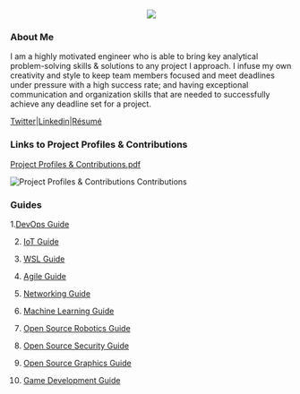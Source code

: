 <h1 align="center">
 <img src="https://user-images.githubusercontent.com/45159366/81243342-6c350f00-8fc4-11ea-9037-9cbe0f7bf3ff.png">
</h1>

### About Me
I am a highly motivated engineer who is able to bring key analytical problem-solving skills & solutions to any project I approach. I infuse my own creativity and style to keep team members focused and meet deadlines under pressure with a high success rate; and having exceptional communication and organization skills that are needed to successfully achieve any deadline set for a project. 

[Twitter](https://twitter.com/Miker256)|[Linkedin](https://www.linkedin.com/in/michael-royal-b923b4134/)|[Résumé](https://github.com/mikeroyal/mikeroyal.github.io/files/4640778/Michael_R_Resume.pdf)

### Links to Project Profiles & Contributions

[Project Profiles & Contributions.pdf](https://github.com/mikeroyal/mikeroyal.github.io/files/4784492/Links.to.Project.Contributions.pdf)

![Project Profiles & Contributions Contributions](https://user-images.githubusercontent.com/45159366/84733849-30428180-af54-11ea-8c18-5364cc45a854.png)

### Guides

1.[DevOps Guide](https://salsa.debian.org/mikeroyal-guest/devops)

2. [IoT Guide](https://github.com/mikeroyal/IoT-Guide)

3. [WSL Guide](https://github.com/mikeroyal/WSL-Guide)

4. [Agile Guide](https://github.com/mikeroyal/Agile-Guide)

5. [Networking Guide](https://github.com/mikeroyal/Networking-Guide)

6. [Machine Learning Guide](https://gitlab.com/maos20008/intro-to-machine-learning)

7. [Open Source Robotics Guide](https://invent.kde.org/mikeroyal/robotics)

8. [Open Source Security Guide](https://salsa.debian.org/mikeroyal-guest/open-source-security-guide)

9. [Open Source Graphics Guide](https://gitlab.com/maos20008/open-source-3d-modeling-guide)

10. [Game Development Guide](https://github.com/mikeroyal/Game-Development-Guide)

